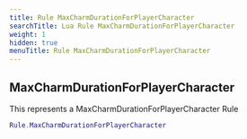 ```yaml
---
title: Rule MaxCharmDurationForPlayerCharacter
searchTitle: Lua Rule MaxCharmDurationForPlayerCharacter
weight: 1
hidden: true
menuTitle: Rule MaxCharmDurationForPlayerCharacter
---
```

## MaxCharmDurationForPlayerCharacter

This represents a MaxCharmDurationForPlayerCharacter Rule
```lua
Rule.MaxCharmDurationForPlayerCharacter
```